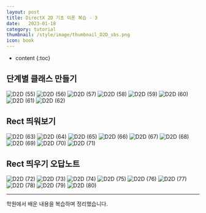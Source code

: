 ```yaml
---
layout: post
title: DirectX 2D 기초 이론 복습 - 3
date:   2023-01-18
category: tutorial
thumbnail: /style/image/thumbnail_D2D_sbs.png
icon: book
---
```


* content
{:toc}

## 단계별 클래스 만들기
![D2D (55)](https://github.com/ssonsonya/ssonsonya.github.io/assets/116151781/aefe58bd-b5a4-4a00-9f14-b5c9f2b8c889)
![D2D (56)](https://github.com/ssonsonya/ssonsonya.github.io/assets/116151781/ae6d6bc3-3f76-4711-a433-b7e39d381abe)
![D2D (57)](https://github.com/ssonsonya/ssonsonya.github.io/assets/116151781/d85503b7-c3fb-4b88-8849-8d3f6b2a52dd)
![D2D (58)](https://github.com/ssonsonya/ssonsonya.github.io/assets/116151781/8463bf9c-17d3-4998-a8e1-219e32b469f4)
![D2D (59)](https://github.com/ssonsonya/ssonsonya.github.io/assets/116151781/3169100a-0290-4385-8197-29e1a6813fec)
![D2D (60)](https://github.com/ssonsonya/ssonsonya.github.io/assets/116151781/74b65c59-6e14-4741-ba0d-2fc4bf367b2e)
![D2D (61)](https://github.com/ssonsonya/ssonsonya.github.io/assets/116151781/b7140420-d4cc-41f6-93ad-da26c6fe4669)
![D2D (62)](https://github.com/ssonsonya/ssonsonya.github.io/assets/116151781/2e8bb00d-f2db-406b-a476-b37ecea17750)

## Rect 띄워보기
![D2D (63)](https://github.com/ssonsonya/ssonsonya.github.io/assets/116151781/92539d47-ee6a-4802-a0b6-af18849c1cae)
![D2D (64)](https://github.com/ssonsonya/ssonsonya.github.io/assets/116151781/686f6c0c-ff9a-41ce-853c-f4c06c66f8ec)
![D2D (65)](https://github.com/ssonsonya/ssonsonya.github.io/assets/116151781/8c296039-1663-4fd8-ad19-b5418c935da7)
![D2D (66)](https://github.com/ssonsonya/ssonsonya.github.io/assets/116151781/cf6bfc73-f756-476a-800e-43878fae4edf)
![D2D (67)](https://github.com/ssonsonya/ssonsonya.github.io/assets/116151781/8b7672c8-9ee8-4bc3-87db-f71864569170)
![D2D (68)](https://github.com/ssonsonya/ssonsonya.github.io/assets/116151781/ee45425c-56b2-427f-b9a1-d62eb4e9ea8f)
![D2D (69)](https://github.com/ssonsonya/ssonsonya.github.io/assets/116151781/97dcb449-5bce-4596-9e7a-ab8eee77f050)
![D2D (70)](https://github.com/ssonsonya/ssonsonya.github.io/assets/116151781/974085f2-dec7-4513-b850-64cdf60658e9)
![D2D (71)](https://github.com/ssonsonya/ssonsonya.github.io/assets/116151781/daaee4de-be7d-402c-b5cb-5d51cc04aab3)

## Rect 띄우기 오답노트
![D2D (72)](https://github.com/ssonsonya/ssonsonya.github.io/assets/116151781/7f0e5ea8-ed57-4a7c-805c-188d1d1cb08b)
![D2D (73)](https://github.com/ssonsonya/ssonsonya.github.io/assets/116151781/da18c74f-dbc4-4575-a7df-225a16071058)
![D2D (74)](https://github.com/ssonsonya/ssonsonya.github.io/assets/116151781/6f91a30f-aac5-46a6-9126-6fe11dec88d9)
![D2D (75)](https://github.com/ssonsonya/ssonsonya.github.io/assets/116151781/ecb369e1-b7dc-4838-976e-a312e4ae4260)
![D2D (76)](https://github.com/ssonsonya/ssonsonya.github.io/assets/116151781/22df1725-8f3b-4e82-b062-62b520bd0d2e)
![D2D (77)](https://github.com/ssonsonya/ssonsonya.github.io/assets/116151781/d36e4525-67f6-412e-8c8a-892c6673fe0f)
![D2D (78)](https://github.com/ssonsonya/ssonsonya.github.io/assets/116151781/18a8c104-9e44-4564-a1ca-8a1fa6fb9e3a)
![D2D (79)](https://github.com/ssonsonya/ssonsonya.github.io/assets/116151781/8e399c27-1c8d-4207-98ee-4f5563549896)
![D2D (80)](https://github.com/ssonsonya/ssonsonya.github.io/assets/116151781/5996fba1-8e4f-49fb-9862-d303d3e6444f)

***
학원에서 배운 내용을 복습하며 정리했습니다.